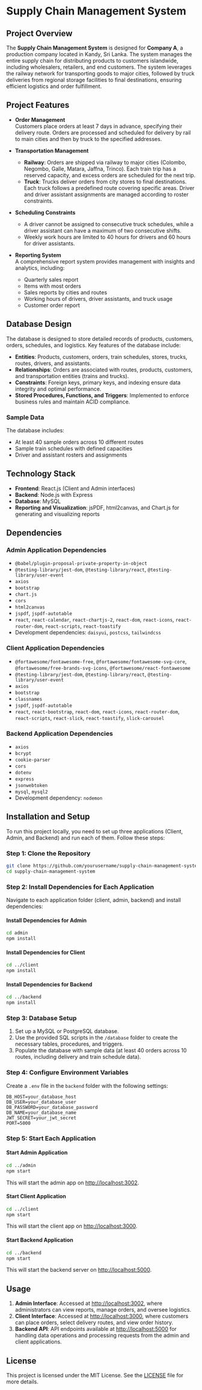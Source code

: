 
# Supply Chain Management System

## Project Overview

The **Supply Chain Management System** is designed for **Company A**, a production company located in Kandy, Sri Lanka. The system manages the entire supply chain for distributing products to customers islandwide, including wholesalers, retailers, and end customers. The system leverages the railway network for transporting goods to major cities, followed by truck deliveries from regional storage facilities to final destinations, ensuring efficient logistics and order fulfillment.

## Project Features

- **Order Management**  
  Customers place orders at least 7 days in advance, specifying their delivery route. Orders are processed and scheduled for delivery by rail to main cities and then by truck to the specified addresses.

- **Transportation Management**  
  - **Railway**: Orders are shipped via railway to major cities (Colombo, Negombo, Galle, Matara, Jaffna, Trinco). Each train trip has a reserved capacity, and excess orders are scheduled for the next trip.
  - **Truck**: Trucks deliver orders from city stores to final destinations. Each truck follows a predefined route covering specific areas. Driver and driver assistant assignments are managed according to roster constraints.

- **Scheduling Constraints**  
  - A driver cannot be assigned to consecutive truck schedules, while a driver assistant can have a maximum of two consecutive shifts.
  - Weekly work hours are limited to 40 hours for drivers and 60 hours for driver assistants.

- **Reporting System**  
  A comprehensive report system provides management with insights and analytics, including:
  - Quarterly sales report
  - Items with most orders
  - Sales reports by cities and routes
  - Working hours of drivers, driver assistants, and truck usage
  - Customer order report

## Database Design

The database is designed to store detailed records of products, customers, orders, schedules, and logistics. Key features of the database include:

- **Entities**: Products, customers, orders, train schedules, stores, trucks, routes, drivers, and assistants.
- **Relationships**: Orders are associated with routes, products, customers, and transportation entities (trains and trucks).
- **Constraints**: Foreign keys, primary keys, and indexing ensure data integrity and optimal performance.
- **Stored Procedures, Functions, and Triggers**: Implemented to enforce business rules and maintain ACID compliance.

### Sample Data

The database includes:
- At least 40 sample orders across 10 different routes
- Sample train schedules with defined capacities
- Driver and assistant rosters and assignments

## Technology Stack

- **Frontend**: React.js (Client and Admin interfaces)
- **Backend**: Node.js with Express
- **Database**: MySQL 
- **Reporting and Visualization**: jsPDF, html2canvas, and Chart.js for generating and visualizing reports

## Dependencies

### Admin Application Dependencies

- `@babel/plugin-proposal-private-property-in-object`
- `@testing-library/jest-dom`, `@testing-library/react`, `@testing-library/user-event`
- `axios`
- `bootstrap`
- `chart.js`
- `cors`
- `html2canvas`
- `jspdf`, `jspdf-autotable`
- `react`, `react-calendar`, `react-chartjs-2`, `react-dom`, `react-icons`, `react-router-dom`, `react-scripts`, `react-toastify`
- Development dependencies: `daisyui`, `postcss`, `tailwindcss`

### Client Application Dependencies

- `@fortawesome/fontawesome-free`, `@fortawesome/fontawesome-svg-core`, `@fortawesome/free-brands-svg-icons`, `@fortawesome/react-fontawesome`
- `@testing-library/jest-dom`, `@testing-library/react`, `@testing-library/user-event`
- `axios`
- `bootstrap`
- `classnames`
- `jspdf`, `jspdf-autotable`
- `react`, `react-bootstrap`, `react-dom`, `react-icons`, `react-router-dom`, `react-scripts`, `react-slick`, `react-toastify`, `slick-carousel`

### Backend Application Dependencies

- `axios`
- `bcrypt`
- `cookie-parser`
- `cors`
- `dotenv`
- `express`
- `jsonwebtoken`
- `mysql`, `mysql2`
- Development dependency: `nodemon`

## Installation and Setup

To run this project locally, you need to set up three applications (Client, Admin, and Backend) and run each of them. Follow these steps:

### Step 1: Clone the Repository

```bash
git clone https://github.com/yourusername/supply-chain-management-system.git
cd supply-chain-management-system
```

### Step 2: Install Dependencies for Each Application

Navigate to each application folder (client, admin, backend) and install dependencies:

#### Install Dependencies for Admin

```bash
cd admin
npm install
```

#### Install Dependencies for Client

```bash
cd ../client
npm install
```

#### Install Dependencies for Backend

```bash
cd ../backend
npm install
```

### Step 3: Database Setup

1. Set up a MySQL or PostgreSQL database.
2. Use the provided SQL scripts in the `/database` folder to create the necessary tables, procedures, and triggers.
3. Populate the database with sample data (at least 40 orders across 10 routes, including delivery and train schedule data).

### Step 4: Configure Environment Variables

Create a `.env` file in the `backend` folder with the following settings:

```env
DB_HOST=your_database_host
DB_USER=your_database_user
DB_PASSWORD=your_database_password
DB_NAME=your_database_name
JWT_SECRET=your_jwt_secret
PORT=5000
```

### Step 5: Start Each Application

#### Start Admin Application

```bash
cd ../admin
npm start
```

This will start the admin app on [http://localhost:3002](http://localhost:3002).

#### Start Client Application

```bash
cd ../client
npm start
```

This will start the client app on [http://localhost:3000](http://localhost:3000).

#### Start Backend Application

```bash
cd ../backend
npm start
```

This will start the backend server on [http://localhost:5000](http://localhost:5000).

## Usage

1. **Admin Interface**: Accessed at [http://localhost:3002](http://localhost:3002), where administrators can view reports, manage orders, and oversee logistics.
2. **Client Interface**: Accessed at [http://localhost:3000](http://localhost:3000), where customers can place orders, select delivery routes, and view order history.
3. **Backend API**: API endpoints available at [http://localhost:5000](http://localhost:5000) for handling data operations and processing requests from the admin and client applications.

## License

This project is licensed under the MIT License. See the [LICENSE](LICENSE) file for more details.

